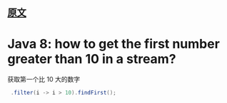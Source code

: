 
## [原文](https://stackoverflow.com/questions/30290234/java-8-how-to-get-the-first-number-greater-than-10-in-a-stream)

# Java 8: how to get the first number greater than 10 in a stream?

获取第一个比 10 大的数字

```java
 .filter(i -> i > 10).findFirst();
```

